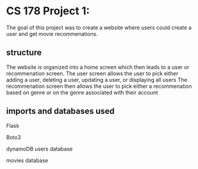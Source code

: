 # CS 178 Project 1:
The goal of this project was to create a website where users could create a user and get movie recommenations. 

## structure
The website is organized into a home screen which then leads to a user or recommenation screen.
The user screen allows the user to pick either adding a user, deleting a user, updating a user, or displaying all users
The recommenation screen then allows the user to pick either a recommenation based on genre or on the genre associated with their account

## imports and databases used
Flask

Boto3

dynamoDB users database

movies database
